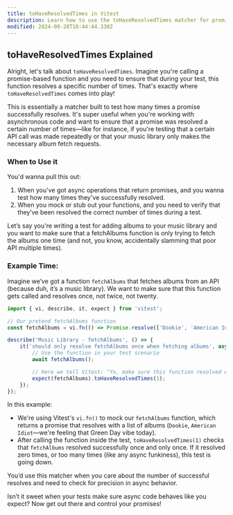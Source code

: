 ```yaml
---
title: toHaveResolvedTimes in Vitest
description: Learn how to use the toHaveResolvedTimes matcher for promises.
modified: 2024-09-28T18:44:44.330Z
---
```


## toHaveResolvedTimes Explained

Alright, let's talk about `toHaveResolvedTimes`. Imagine you're calling a promise-based function and you need to ensure that during your test, this function resolves a specific number of times. That's exactly where `toHaveResolvedTimes` comes into play!

This is essentially a matcher built to test how many times a promise successfully resolves. It's super useful when you're working with asynchronous code and want to ensure that a promise was resolved a certain number of times—like for instance, if you're testing that a certain API call was made repeatedly or that your music library only makes the necessary album fetch requests.

### When to Use it

You'd wanna pull this out:

1. When you've got async operations that return promises, and you wanna test how many times they've successfully resolved.
2. When you mock or stub out your functions, and you need to verify that they’ve been resolved the correct number of times during a test.

Let’s say you're writing a test for adding albums to your music library and you want to make sure that a fetchAlbums function is only trying to fetch the albums one time (and not, you know, accidentally slamming that poor API multiple times).

### Example Time:

Imagine we’ve got a function `fetchAlbums` that fetches albums from an API (because duh, it’s a music library). We want to make sure that this function gets called and resolves once, not twice, not twenty.

```javascript
import { vi, describe, it, expect } from 'vitest';

// Our pretend fetchAlbums function
const fetchAlbums = vi.fn(() => Promise.resolve(['Dookie', 'American Idiot']));

describe('Music Library - fetchAlbums', () => {
	it('should only resolve fetchAlbums once when fetching albums', async () => {
		// Use the function in your test scenario
		await fetchAlbums();

		// Here we tell Vitest: "Yo, make sure this function resolved exactly ONCE."
		expect(fetchAlbums).toHaveResolvedTimes(1);
	});
});
```

In this example:

- We're using Vitest's `vi.fn()` to mock our `fetchAlbums` function, which returns a promise that resolves with a list of albums (`Dookie`, `American Idiot`—we're feeling that Green Day vibe today).
- After calling the function inside the test, `toHaveResolvedTimes(1)` checks that `fetchAlbums` resolved successfully once and only once. If it resolved zero times, or too many times (like any async funkiness), this test is going down.

You’d use this matcher when you care about the number of successful resolves and need to check for precision in async behavior.

Isn’t it sweet when your tests make sure async code behaves like you expect? Now get out there and control your promises!

```ts
```
